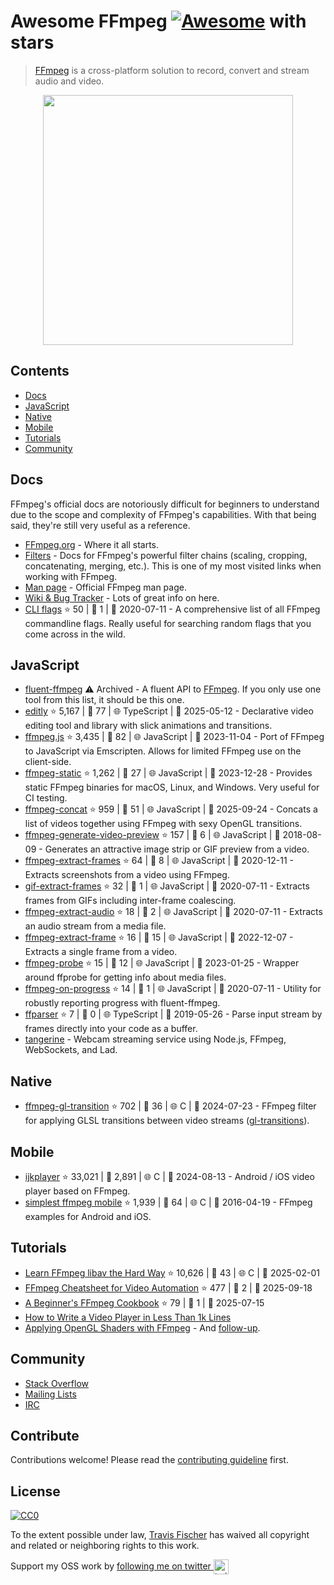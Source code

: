 # Awesome FFmpeg [![Awesome](https://awesome.re/badge.svg)](https://awesome.re) with stars

> [FFmpeg](http://ffmpeg.org) is a cross-platform solution to record, convert and stream audio and video.

<p align="center">
  <img width="400" src="https://cdn.rawgit.com/transitive-bullshit/awesome-ffmpeg/master/ffmpeg-logo.svg">
</p>

## Contents

* [Docs](#docs)
* [JavaScript](#javascript)
* [Native](#native)
* [Mobile](#mobile)
* [Tutorials](#tutorials)
* [Community](#community)

## Docs

FFmpeg's official docs are notoriously difficult for beginners to understand due to the scope and complexity of FFmpeg's capabilities. With that being said, they're still very useful as a reference.

* [FFmpeg.org](http://ffmpeg.org) - Where it all starts.
* [Filters](https://ffmpeg.org/ffmpeg-filters.html) - Docs for FFmpeg's powerful filter chains (scaling, cropping, concatenating, merging, etc.). This is one of my most visited links when working with FFmpeg.
* [Man page](https://man.cx/ffmpeg) - Official FFmpeg man page.
* [Wiki & Bug Tracker](https://trac.ffmpeg.org) - Lots of great info on here.
* [CLI flags](https://github.com/transitive-bullshit/ffmpeg-cli-flags/blob/master/readme.md) ⭐ 50 | 🐛 1 | 📅 2020-07-11 - A comprehensive list of all FFmpeg commandline flags. Really useful for searching random flags that you come across in the wild.

## JavaScript

* [fluent-ffmpeg](https://github.com/fluent-ffmpeg/node-fluent-ffmpeg) ⚠️ Archived - A fluent API to [FFmpeg](http://www.ffmpeg.org). If you only use one tool from this list, it should be this one.
* [editly](https://github.com/mifi/editly) ⭐ 5,167 | 🐛 77 | 🌐 TypeScript | 📅 2025-05-12 - Declarative video editing tool and library with slick animations and transitions.
* [ffmpeg.js](https://github.com/Kagami/ffmpeg.js) ⭐ 3,435 | 🐛 82 | 🌐 JavaScript | 📅 2023-11-04 - Port of FFmpeg to JavaScript via Emscripten. Allows for limited FFmpeg use on the client-side.
* [ffmpeg-static](https://github.com/eugeneware/ffmpeg-static) ⭐ 1,262 | 🐛 27 | 🌐 JavaScript | 📅 2023-12-28 - Provides static FFmpeg binaries for macOS, Linux, and Windows. Very useful for CI testing.
* [ffmpeg-concat](https://github.com/transitive-bullshit/ffmpeg-concat) ⭐ 959 | 🐛 51 | 🌐 JavaScript | 📅 2025-09-24 - Concats a list of videos together using FFmpeg with sexy OpenGL transitions.
* [ffmpeg-generate-video-preview](https://github.com/transitive-bullshit/ffmpeg-generate-video-preview) ⭐ 157 | 🐛 6 | 🌐 JavaScript | 📅 2018-08-09 - Generates an attractive image strip or GIF preview from a video.
* [ffmpeg-extract-frames](https://github.com/transitive-bullshit/ffmpeg-extract-frames) ⭐ 64 | 🐛 8 | 🌐 JavaScript | 📅 2020-12-11 - Extracts screenshots from a video using FFmpeg.
* [gif-extract-frames](https://github.com/transitive-bullshit/gif-extract-frames) ⭐ 32 | 🐛 1 | 🌐 JavaScript | 📅 2020-07-11 - Extracts frames from GIFs including inter-frame coalescing.
* [ffmpeg-extract-audio](https://github.com/transitive-bullshit/ffmpeg-extract-audio) ⭐ 18 | 🐛 2 | 🌐 JavaScript | 📅 2020-07-11 - Extracts an audio stream from a media file.
* [ffmpeg-extract-frame](https://github.com/transitive-bullshit/ffmpeg-extract-frame) ⭐ 16 | 🐛 15 | 🌐 JavaScript | 📅 2022-12-07 - Extracts a single frame from a video.
* [ffmpeg-probe](https://github.com/transitive-bullshit/ffmpeg-probe) ⭐ 15 | 🐛 12 | 🌐 JavaScript | 📅 2023-01-25 - Wrapper around ffprobe for getting info about media files.
* [ffmpeg-on-progress](https://github.com/transitive-bullshit/ffmpeg-on-progress) ⭐ 14 | 🐛 1 | 🌐 JavaScript | 📅 2020-07-11 - Utility for robustly reporting progress with fluent-ffmpeg.
* [ffparser](https://github.com/NiKlimenko/FFParser) ⭐ 7 | 🐛 0 | 🌐 TypeScript | 📅 2019-05-26 - Parse input stream by frames directly into your code as a buffer.
* [tangerine](https://github.com/niftylettuce/tangerine) - Webcam streaming service using Node.js, FFmpeg, WebSockets, and Lad.

## Native

* [ffmpeg-gl-transition](https://github.com/transitive-bullshit/ffmpeg-gl-transition) ⭐ 702 | 🐛 36 | 🌐 C | 📅 2024-07-23 - FFmpeg filter for applying GLSL transitions between video streams ([gl-transitions](https://gl-transitions.com/)).

## Mobile

* [ijkplayer](https://github.com/Bilibili/ijkplayer) ⭐ 33,021 | 🐛 2,891 | 🌐 C | 📅 2024-08-13 - Android / iOS video player based on FFmpeg.
* [simplest ffmpeg mobile](https://github.com/leixiaohua1020/simplest_ffmpeg_mobile) ⭐ 1,939 | 🐛 64 | 🌐 C | 📅 2016-04-19 - FFmpeg examples for Android and iOS.

## Tutorials

* [Learn FFmpeg libav the Hard Way](https://github.com/leandromoreira/ffmpeg-libav-tutorial) ⭐ 10,626 | 🐛 43 | 🌐 C | 📅 2025-02-01
* [FFmpeg Cheatsheet for Video Automation](https://github.com/rendi-api/ffmpeg-cheatsheet) ⭐ 477 | 🐛 2 | 📅 2025-09-18
* [A Beginner's FFmpeg Cookbook](https://github.com/talwrii/ffmpeg-cookbook) ⭐ 79 | 🐛 1 | 📅 2025-07-15
* [How to Write a Video Player in Less Than 1k Lines](http://dranger.com/ffmpeg)
* [Applying OpenGL Shaders with FFmpeg](https://nervous.io/ffmpeg/opengl/2017/01/31/ffmpeg-opengl) - And [follow-up](https://nervous.io/ffmpeg/opengl/2017/05/15/ffmpeg-pbo-yuv).

## Community

* [Stack Overflow](https://superuser.com/questions/tagged/ffmpeg)
* [Mailing Lists](https://www.ffmpeg.org/contact.html#MailingLists)
* [IRC](https://www.ffmpeg.org/contact.html#IRCChannels)

## Contribute

Contributions welcome! Please read the [contributing guideline](origin/contributing.md) first.

## License

[![CC0](http://mirrors.creativecommons.org/presskit/buttons/88x31/svg/cc-zero.svg)](http://creativecommons.org/publicdomain/zero/1.0)

To the extent possible under law, [Travis Fischer](https://github.com/transitive-bullshit) has waived all copyright and related or neighboring rights to this work.

Support my OSS work by <a href="https://twitter.com/transitive_bs">following me on twitter <img src="https://storage.googleapis.com/saasify-assets/twitter-logo.svg" alt="twitter" height="24px" align="center"></a>
